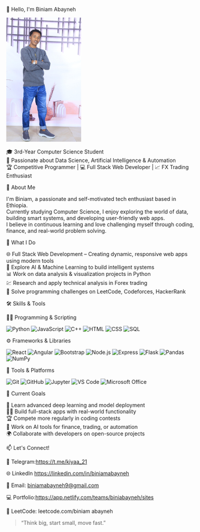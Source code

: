 👋 Hello, I'm Biniam Abayneh

<img src="photo_2025-07-02_08-39-47.jpg" alt="my image" width="200" height="" margin="auto;">






🎓 3rd-Year Computer Science Student  
🤖 Passionate about Data Science, Artificial Intelligence & Automation  
🏆 Competitive Programmer | 💻 Full Stack Web Developer | 📈 FX Trading Enthusiast





🧠 About Me

I'm Biniam, a passionate and self-motivated tech enthusiast based in Ethiopia.  
Currently studying Computer Science, I enjoy exploring the world of data, building smart systems, and developing user-friendly web apps.  
I believe in continuous learning and love challenging myself through coding, finance, and real-world problem solving.




 💼 What I Do

   🌐 Full Stack Web Development – Creating dynamic, responsive web apps using modern tools  
   🧠 Explore AI & Machine Learning to build intelligent systems  
   📊 Work on data analysis & visualization projects in Python  
   💹 Research and apply technical analysis in Forex trading  
   🧩 Solve programming challenges on LeetCode, Codeforces, HackerRank





🛠️ Skills & Tools

👨‍💻 Programming & Scripting

<p align="left">
  <img src="https://cdn.jsdelivr.net/gh/devicons/devicon/icons/python/python-original.svg" width="70" alt="Python"/>
  <img src="https://cdn.jsdelivr.net/gh/devicons/devicon/icons/javascript/javascript-original.svg" width="70" alt="JavaScript"/>
  <img src="https://cdn.jsdelivr.net/gh/devicons/devicon/icons/cplusplus/cplusplus-original.svg" width="70" alt="C++"/>
  <img src="https://cdn.jsdelivr.net/gh/devicons/devicon/icons/html5/html5-original.svg" width="70" alt="HTML"/>
  <img src="https://cdn.jsdelivr.net/gh/devicons/devicon/icons/css3/css3-original.svg" width="70" alt="CSS"/>
  <img src="https://cdn.jsdelivr.net/gh/devicons/devicon/icons/sqlite/sqlite-original.svg" width="70" alt="SQL"/>
</p>

⚙️ Frameworks & Libraries

<p align="left">
  <img src="https://cdn.jsdelivr.net/gh/devicons/devicon/icons/react/react-original.svg" width="60" alt="React"/>
  <img src="https://cdn.jsdelivr.net/gh/devicons/devicon/icons/angularjs/angularjs-original.svg" width="60" alt="Angular"/>
  <img src="https://cdn.jsdelivr.net/gh/devicons/devicon/icons/bootstrap/bootstrap-original.svg" width="60" alt="Bootstrap"/>
  <img src="https://cdn.jsdelivr.net/gh/devicons/devicon/icons/nodejs/nodejs-original.svg" width="60" alt="Node.js"/>
  <img src="https://cdn.jsdelivr.net/gh/devicons/devicon/icons/express/express-original.svg" width="60" alt="Express"/>
  <img src="https://cdn.jsdelivr.net/gh/devicons/devicon/icons/flask/flask-original.svg" width="60" alt="Flask"/>
  <img src="https://cdn.jsdelivr.net/gh/devicons/devicon/icons/pandas/pandas-original.svg" width="60" alt="Pandas"/>
  <img src="https://cdn.jsdelivr.net/gh/devicons/devicon/icons/numpy/numpy-original.svg" width="60" alt="NumPy"/>
</p>

 🧰 Tools & Platforms

<p align="left">
  <img src="https://cdn.jsdelivr.net/gh/devicons/devicon/icons/git/git-original.svg" width="60" alt="Git"/>
  <img src="https://cdn.jsdelivr.net/gh/devicons/devicon/icons/github/github-original.svg" width="60" alt="GitHub"/>
  <img src="https://cdn.jsdelivr.net/gh/devicons/devicon/icons/jupyter/jupyter-original.svg" width="60" alt="Jupyter"/>
  <img src="https://cdn.jsdelivr.net/gh/devicons/devicon/icons/vscode/vscode-original.svg" width="60" alt="VS Code"/>
  <img src="https://upload.wikimedia.org/wikipedia/commons/4/4f/Microsoft_Office_Logo_%282013–2019%29.svg" width="60" alt="Microsoft Office"/>
</p>


🚀 Current Goals

   📘 Learn advanced deep learning and model deployment  
   🧑‍💻 Build full-stack apps with real-world functionality  
   🏆 Compete more regularly in coding contests  
   💼 Work on AI tools for finance, trading, or automation  
   🌍 Collaborate with developers on open-source projects

📫 Let's Connect!

   💬 Telegram:https://t.me/kiyaa_21
 
   🌐 LinkedIn https://linkedin.com/in/biniamabayneh 
 
   📧 Email: biniamabayneh9@gmail.com  
 
   💻 Portfolio:https://app.netlify.com/teams/biniabayneh/sites
 
   🧩 LeetCode: leetcode.com/biniam abayneh



> “Think big, start small, move fast.”
<!--
**biniabayneh/biniabayneh** is a ✨ _special_ ✨ repository because its `README.md` (this file) appears on your GitHub profile.

Here are some ideas to get you started:

- 🔭 I’m currently working on ...
- 🌱 I’m currently learning ...
- 👯 I’m looking to collaborate on ...
- 🤔 I’m looking for help with ...
- 💬 Ask me about ...
- 📫 How to reach me: ...
- 😄 Pronouns: ...
- ⚡ Fun fact: ...
-->

